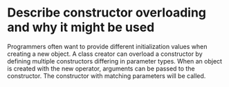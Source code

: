 # Describe constructor overloading and why it might be used
Programmers often want to provide different initialization values when creating a new object.
A class creator can overload a constructor by defining multiple constructors differing in parameter types.
When an object is created with the new operator, arguments can be passed to the constructor.
The constructor with matching parameters will be called.

